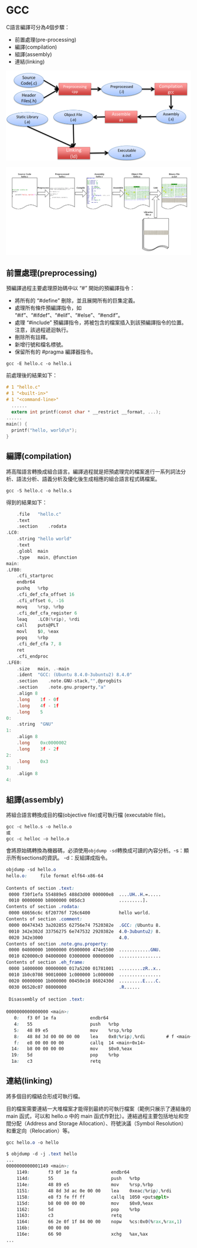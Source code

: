 # GCC

C語言編譯可分為4個步驟：

* 前置處理\(pre-processing\)
* 編譯\(compilation\)
* 組譯\(assembly\)
* 連結\(linking\)



![gcc&#x7DE8;&#x8B6F;&#x6D41;&#x7A0B;](../.gitbook/assets/gcc_compile_process.png)

![&#x7DE8;&#x8B6F;&#x6D41;&#x7A0B;&#xFF0C;&#x7531;&#x539F;&#x59CB;&#x78BC;&#x8B8A;&#x70BA;&#x6A5F;&#x5668;&#x78BC;&#xFF0C;&#x518D;&#x9023;&#x7D50;&#x5916;&#x90E8;&#x51FD;&#x5F0F;](../.gitbook/assets/compile_process.png)

## 前置處理\(preprocessing\)

預編譯過程主要處理原始碼中以 “\#” 開始的預編譯指令：

* 將所有的 “\#define” 刪除，並且展開所有的巨集定義。
* 處理所有條件預編譯指令，如 “\#if”、“\#ifdef”、“\#elif”、“\#else”、“\#endif”。
* 處理 “\#include” 預編譯指令，將被包含的檔案插入到該預編譯指令的位置。注意，該過程遞迴執行。
* 刪除所有註釋。
* 新增行號和檔名標號。
* 保留所有的 \#pragma 編譯器指令。

```text
gcc -E hello.c -o hello.i
```

前處理後的結果如下：

```c
# 1 "hello.c"
# 1 "<built-in>"
# 1 "<command-line>"
  ......
  extern int printf(const char * __restrict __format, ...);
......
main() {
  printf("hello, world\n");
}
```

## 編譯\(compilation\)

將高階語言轉換成組合語言。編譯過程就是把預處理完的檔案進行一系列詞法分析、語法分析、語義分析及優化後生成相應的組合語言程式碼檔案。

```text
gcc -S hello.c -o hello.s
```

得到的結果如下：

```c
	.file	"hello.c"
	.text
	.section	.rodata
.LC0:
	.string	"hello world"
	.text
	.globl	main
	.type	main, @function
main:
.LFB0:
	.cfi_startproc
	endbr64
	pushq	%rbp
	.cfi_def_cfa_offset 16
	.cfi_offset 6, -16
	movq	%rsp, %rbp
	.cfi_def_cfa_register 6
	leaq	.LC0(%rip), %rdi
	call	puts@PLT
	movl	$0, %eax
	popq	%rbp
	.cfi_def_cfa 7, 8
	ret
	.cfi_endproc
.LFE0:
	.size	main, .-main
	.ident	"GCC: (Ubuntu 8.4.0-3ubuntu2) 8.4.0"
	.section	.note.GNU-stack,"",@progbits
	.section	.note.gnu.property,"a"
	.align 8
	.long	 1f - 0f
	.long	 4f - 1f
	.long	 5
0:
	.string	 "GNU"
1:
	.align 8
	.long	 0xc0000002
	.long	 3f - 2f
2:
	.long	 0x3
3:
	.align 8
4:
```

## 組譯\(assembly\)

將組合語言轉換成目的檔\(objective file\)或可執行檔 \(executable file\)。

```text
gcc -c hello.s -o hello.o
或
gcc -c helloc -o hello.o
```

會將原始碼轉換為機器碼，必須使用`objdump -sd`轉換成可讀的內容分析。-s：顯示所有sections的資訊。 -d：反組譯成指令。

```css
objdump -sd hello.o
hello.o:     file format elf64-x86-64

Contents of section .text:
 0000 f30f1efa 554889e5 488d3d00 000000e8  ....UH..H.=.....
 0010 00000000 b8000000 005dc3             .........].
Contents of section .rodata:
 0000 68656c6c 6f20776f 726c6400           hello world.
Contents of section .comment:
 0000 00474343 3a202855 62756e74 7520382e  .GCC: (Ubuntu 8.
 0010 342e302d 33756275 6e747532 2920382e  4.0-3ubuntu2) 8.
 0020 342e3000                             4.0.
Contents of section .note.gnu.property:
 0000 04000000 10000000 05000000 474e5500  ............GNU.
 0010 020000c0 04000000 03000000 00000000  ................
Contents of section .eh_frame:
 0000 14000000 00000000 017a5200 01781001  .........zR..x..
 0010 1b0c0708 90010000 1c000000 1c000000  ................
 0020 00000000 1b000000 00450e10 8602430d  .........E....C.
 0030 06520c07 08000000                    .R......
 
 Disassembly of section .text:

0000000000000000 <main>:
   0:   f3 0f 1e fa             endbr64
   4:   55                      push   %rbp
   5:   48 89 e5                mov    %rsp,%rbp
   8:   48 8d 3d 00 00 00 00    lea    0x0(%rip),%rdi        # f <main+0xf>
   f:   e8 00 00 00 00          callq  14 <main+0x14>
  14:   b8 00 00 00 00          mov    $0x0,%eax
  19:   5d                      pop    %rbp
  1a:   c3                      retq
```

## 連結\(linking\)

將多個目的檔結合形成可執行檔。

目的檔案需要連結一大堆檔案才能得到最終的可執行檔案（範例只展示了連結後的 main 函式，可以和 hello.o 中的 main 函式作對比）。連結過程主要包括地址和空間分配（Address and Storage Allocation）、符號決議（Symbol Resolution）和重定向（Relocation）等。

```css
gcc hello.o -o hello
```

```css
$ objdump -d -j .text hello
...
0000000000001149 <main>:
    1149:       f3 0f 1e fa             endbr64
    114d:       55                      push   %rbp
    114e:       48 89 e5                mov    %rsp,%rbp
    1151:       48 8d 3d ac 0e 00 00    lea    0xeac(%rip),%rdi        # 2004 <_IO_stdin_used+0x4>
    1158:       e8 f3 fe ff ff          callq  1050 <puts@plt>
    115d:       b8 00 00 00 00          mov    $0x0,%eax
    1162:       5d                      pop    %rbp
    1163:       c3                      retq
    1164:       66 2e 0f 1f 84 00 00    nopw   %cs:0x0(%rax,%rax,1)
    116b:       00 00 00
    116e:       66 90                   xchg   %ax,%ax
...
```

